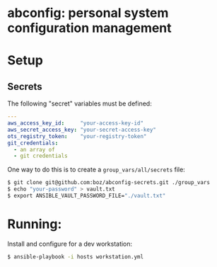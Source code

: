 # abconfig: personal system configuration management

# Setup

## Secrets

The following "secret" variables must be defined:

```yaml
---
aws_access_key_id:     "your-access-key-id"
aws_secret_access_key: "your-secret-access-key"
ots_registry_token:    "your-registry-token"
git_credentials:
  - an array of
  - git credentials
```

One way to do this is to create a `group_vars/all/secrets` file:

```sh
$ git clone git@github.com:boz/abconfig-secrets.git ./group_vars
$ echo "your-password" > vault.txt
$ export ANSIBLE_VAULT_PASSWORD_FILE="./vault.txt"
```

# Running:

Install and configure for a dev workstation:

```sh
$ ansible-playbook -i hosts workstation.yml
```
